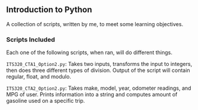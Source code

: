 ## Introduction to Python

A collection of scripts, written by me, to meet some learning objectives.

### Scripts Included

Each one of the following scripts, when ran, will do different things. 

`ITS320_CTA1_Option2.py`: Takes two inputs, transforms the input to integers, then does three different types of division. Output of the script will contain regular, float, and modulo.

`ITS320_CTA2_Option2.py`: Takes make, model, year, odometer readings, and MPG of user. Prints information into a string and computes amount of gasoline used on a specific trip. 